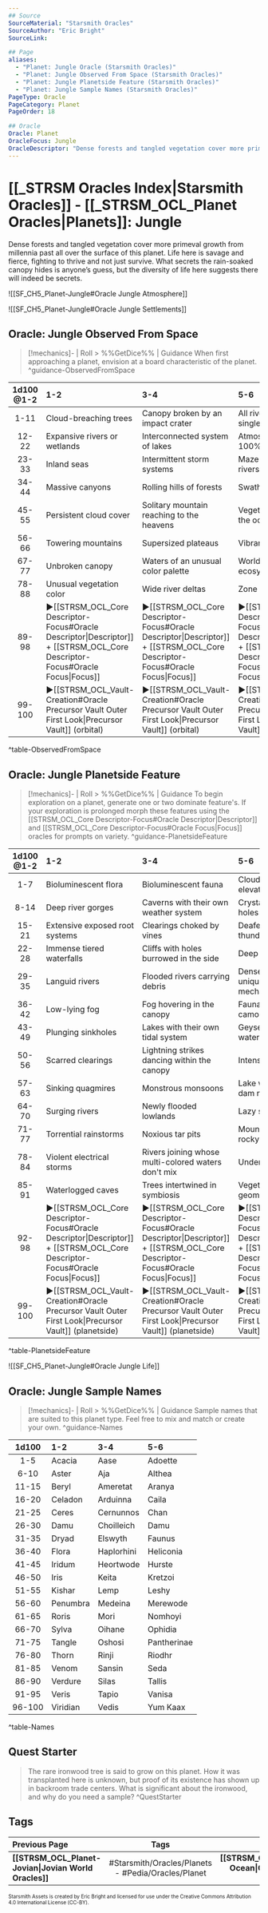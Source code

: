 ```yaml
---
## Source
SourceMaterial: "Starsmith Oracles"
SourceAuthor: "Eric Bright"
SourceLink: 

## Page
aliases:
  - "Planet: Jungle Oracle (Starsmith Oracles)"
  - "Planet: Jungle Observed From Space (Starsmith Oracles)"
  - "Planet: Jungle Planetside Feature (Starsmith Oracles)"
  - "Planet: Jungle Sample Names (Starsmith Oracles)"
PageType: Oracle
PageCategory: Planet
PageOrder: 18

## Oracle
Oracle: Planet
OracleFocus: Jungle
OracleDescriptor: "Dense forests and tangled vegetation cover more primeval growth from millennia past all over the surface of this planet. Life here is savage and fierce, fighting to thrive and not just survive. What secrets the rain-soaked canopy hides is anyone’s guess, but the diversity of life here suggests there will indeed be secrets."
---
```

# [[_STRSM Oracles Index|Starsmith Oracles]] - [[_STRSM_OCL_Planet Oracles|Planets]]: Jungle
Dense forests and tangled vegetation cover more primeval growth from millennia past all over the surface of this planet. Life here is savage and fierce, fighting to thrive and not just survive. What secrets the rain-soaked canopy hides is anyone’s guess, but the diversity of life here suggests there will indeed be secrets.

![[SF_CH5_Planet-Jungle#Oracle Jungle Atmosphere]]

![[SF_CH5_Planet-Jungle#Oracle Jungle Settlements]]

## Oracle: Jungle Observed From Space
> [!mechanics]- | Roll > %%GetDice%% | Guidance
> When first approaching a planet, envision at a board characteristic of the planet. ^guidance-ObservedFromSpace

| 1d100 @1-2 | 1-2 | 3-4 | 5-6 |
| :---: | :--- | :--- | :--- |
| 1-11 | Cloud-breaching trees | Canopy broken by an impact crater | All rivers lead to a single ocean |
| 12-22 | Expansive rivers or wetlands | Interconnected system of lakes | Atmosphere near 100% humidity |
| 23-33 | Inland seas | Intermittent storm systems | Maze of crisscrossing rivers |
| 34-44 | Massive canyons | Rolling hills of forests | Swath of grassy plains |
| 45-55 | Persistent cloud cover | Solitary mountain reaching to the heavens | Vegetation floating on the oceans |
| 56-66 | Towering mountains | Supersized plateaus | Vibrant colored islands |
| 67-77 | Unbroken canopy | Waters of an unusual color palette | World tree with its own ecosystem |
| 78-88 | Unusual vegetation color | Wide river deltas | Zone of petrified forest |
| 89-98 | ▶[[STRSM_OCL_Core Descriptor-Focus#Oracle Descriptor\|Descriptor]] + [[STRSM_OCL_Core Descriptor-Focus#Oracle Focus\|Focus]] | ▶[[STRSM_OCL_Core Descriptor-Focus#Oracle Descriptor\|Descriptor]] + [[STRSM_OCL_Core Descriptor-Focus#Oracle Focus\|Focus]] | ▶[[STRSM_OCL_Core Descriptor-Focus#Oracle Descriptor\|Descriptor]] + [[STRSM_OCL_Core Descriptor-Focus#Oracle Focus\|Focus]] |
| 99-100 | ▶[[STRSM_OCL_Vault-Creation#Oracle Precursor Vault Outer First Look\|Precursor Vault]] (orbital) | ▶[[STRSM_OCL_Vault-Creation#Oracle Precursor Vault Outer First Look\|Precursor Vault]] (orbital) | ▶[[STRSM_OCL_Vault-Creation#Oracle Precursor Vault Outer First Look\|Precursor Vault]] (orbital) |
^table-ObservedFromSpace

## Oracle: Jungle Planetside Feature
> [!mechanics]- | Roll > %%GetDice%% | Guidance
> To begin exploration on a planet, generate one or two dominate feature's. If your exploration is prolonged morph these features using the [[STRSM_OCL_Core Descriptor-Focus#Oracle Descriptor|Descriptor]] and [[STRSM_OCL_Core Descriptor-Focus#Oracle Focus|Focus]] oracles for prompts on variety. ^guidance-PlanetsideFeature

| 1d100 @1-2 | 1-2 | 3-4 | 5-6 |
| :---: | :--- | :--- | :--- |
| 1-7 | Bioluminescent flora | Bioluminescent fauna | Clouds that fluctuate in elevation |
| 8-14 | Deep river gorges | Caverns with their own weather system | Crystal clear watering holes |
| 15-21 | Extensive exposed root systems | Clearings choked by vines | Deafening thunderstorms |
| 22-28 | Immense tiered waterfalls | Cliffs with holes burrowed in the side | Deep series of caves |
| 29-35 | Languid rivers | Flooded rivers carrying debris | Dense underbrush with unique defense mechanisms |
| 36-42 | Low-lying fog | Fog hovering in the canopy | Fauna with extreme camouflage |
| 43-49 | Plunging sinkholes | Lakes with their own tidal system | Geysers of mineral rich water |
| 50-56 | Scarred clearings | Lightning strikes dancing within the canopy | Intense heat waves |
| 57-63 | Sinking quagmires | Monstrous monsoons | Lake with a natural dam near bursting |
| 64-70 | Surging rivers | Newly flooded lowlands | Lazy shallow streams |
| 71-77 | Torrential rainstorms | Noxious tar pits | Mountains dotted with rocky clearings |
| 78-84 | Violent electrical storms | Rivers joining whose multi-colored waters don't mix | Underground rivers |
| 85-91 | Waterlogged caves | Trees intertwined in symbiosis | Vegetation growing in geometric designs |
| 92-98 | ▶[[STRSM_OCL_Core Descriptor-Focus#Oracle Descriptor\|Descriptor]] + [[STRSM_OCL_Core Descriptor-Focus#Oracle Focus\|Focus]] | ▶[[STRSM_OCL_Core Descriptor-Focus#Oracle Descriptor\|Descriptor]] + [[STRSM_OCL_Core Descriptor-Focus#Oracle Focus\|Focus]] | ▶[[STRSM_OCL_Core Descriptor-Focus#Oracle Descriptor\|Descriptor]] + [[STRSM_OCL_Core Descriptor-Focus#Oracle Focus\|Focus]] |
| 99-100 | ▶[[STRSM_OCL_Vault-Creation#Oracle Precursor Vault Outer First Look\|Precursor Vault]] (planetside) | ▶[[STRSM_OCL_Vault-Creation#Oracle Precursor Vault Outer First Look\|Precursor Vault]] (planetside) | ▶[[STRSM_OCL_Vault-Creation#Oracle Precursor Vault Outer First Look\|Precursor Vault]] (planetside) |
^table-PlanetsideFeature

![[SF_CH5_Planet-Jungle#Oracle Jungle Life]]

## Oracle: Jungle Sample Names
> [!mechanics]- | Roll > %%GetDice%% | Guidance
> Sample names that are suited to this planet type. Feel free to mix and match or create your own. ^guidance-Names

| 1d100 | 1-2 | 3-4 | 5-6 |
| :---: | :--- | :--- | :--- |
| 1-5 | Acacia | Aase | Adoette |
| 6-10 | Aster | Aja | Althea |
| 11-15 | Beryl | Ameretat | Aranya |
| 16-20 | Celadon | Arduinna | Caila |
| 21-25 | Ceres | Cernunnos | Chan |
| 26-30 | Damu | Choilleich | Damu |
| 31-35 | Dryad | Elswyth | Faunus |
| 36-40 | Flora | Haplorhini | Heliconia |
| 41-45 | Iridum | Heortwode | Hurste |
| 46-50 | Iris | Keita | Kretzoi |
| 51-55 | Kishar | Lemp | Leshy |
| 56-60 | Penumbra | Medeina | Merewode |
| 61-65 | Roris | Mori | Nomhoyi |
| 66-70 | Sylva | Oihane | Ophidia |
| 71-75 | Tangle | Oshosi | Pantherinae |
| 76-80 | Thorn | Rinji | Riodhr |
| 81-85 | Venom | Sansin | Seda |
| 86-90 | Verdure | Silas | Tallis |
| 91-95 | Veris | Tapio | Vanisa |
| 96-100 | Viridian | Vedis | Yum Kaax |
^table-Names

## Quest Starter
> The rare ironwood tree is said to grow on this planet. How it was transplanted here is unknown, but proof of its existence has shown up in backroom trade centers. What is significant about the ironwood, and why do you need a sample? ^QuestStarter

## Tags
| Previous Page | Tags | Next Page | 
| :--- | :---: | ---: |
| **[[STRSM_OCL_Planet-Jovian\|Jovian World Oracles]]** | #Starsmith/Oracles/Planets - #Pedia/Oracles/Planet | **[[STRSM_OCL_Planet-Ocean\|Ocean World Oracles]]** |

<font size=-2>Starsmith Assets is created by Eric Bright and licensed for use under the Creative Commons Attribution 4.0 International License (CC-BY).</font>